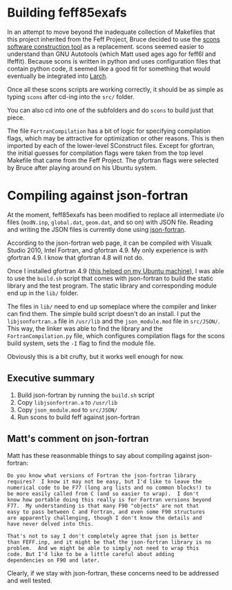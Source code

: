 # Building feff85exafs

In an attempt to move beyond the inadequate collection of Makefiles
that this project inherited from the Feff Project, Bruce decided to
use the [scons software construction tool](http://www.scons.org/) as a
replacement.  scons seemed easier to understand than GNU Autotools
(which Matt used ages ago for feff6l and Ifeffit).  Because scons is
written in python and uses configuration files that contain python
code, it seemed like a good fit for something that would eventually be
integrated into [Larch](https://github.com/xraypy/xraylarch).

Once all these scons scripts are working correctly, it should be as
simple as typing `scons` after cd-ing into the `src/` folder.

You can also cd into one of the subfolders and do `scons` to build
just that piece.

The file `FortranCompilation` has a bit of logic for specifying
compilation flags, which may be attractive for optimization or other
reasons.  This is then imported by each of the lower-level SConstruct
files.  Except for gfortran, the initial guesses for compilation flags
were taken from the top level Makefile that came from the Feff
Project.  The gfortran flags were selected by Bruce after playing
around on his Ubuntu system.


# Compiling against json-fortran

At the moment, feff85exafs has been modified to replace all
intermediate i/o files (`modN.inp`, `global.dat`, `geom.dat`, and so
on) with JSON file.  Reading and writing the JSON files is currently
done using
[json-fortran](https://github.com/jacobwilliams/json-fortran).

According to the json-fortran web page, it can be compiled with
Visualk Studio 2010, Intel Fortran, and gfortran 4.9.  My only
experience is with gfortran 4.9.  I know that gfortran 4.8 will not
do.

Once I installed gfortran 4.9
([this helped on my Ubuntu machine](http://askubuntu.com/questions/428198/getting-installing-gcc-g-4-9-on-ubuntu)),
I was able to use the `build.sh` script that comes with json-fortran
to build the static library and the test program.  The static library
and corresponding module end up in the `lib/` folder.

The files in `lib/` need to end up someplace where the compiler
and linker can find them.  The simple build script doesn't do an
install.  I put the `libjsonfortran.a` file in `/usr/lib` and the
`json_module.mod` file in `src/JSON/`.  This way, the linker was able
to find the library and the `FortranCompilation.py` file, which
configures compilation flags for the scons build system, sets the `-I`
flag to find the module file.

Obviously this is a bit crufty, but it works well enough for now.

## Executive summary

  1. Build json-fortran by running the `build.sh` script
  2. Copy `libjsonfortran.a` to `/usr/lib`
  3. Copy `json_module.mod` to `src/JSON/`
  4. Run scons to build feff against json-fortran

## Matt's comment on json-fortran


Matt has these reasonmable things to say about compiling against json-fortran:

    Do you know what versions of Fortran the json-fortran library
    requires?  I know it may not be easy, but I'd like to leave the
    numerical code to be F77 (long arg lists and no common blocks!) to
    be more easily called from C (and so easier to wrap).  I don't
    know how portable doing this really is for Fortran versions beyond
    F77.  My understanding is that many F90 "objects" are not that
    easy to pass between C and Fortran, and even some F90 structures
    are apparently challenging, though I don't know the details and
    have never delved into this.
 
	That's not to say I don't completely agree that json is better
    than FEFF.inp, and it might be that the json-fortran library is no
    problem.  And we might be able to simply not need to wrap this
    code. But I'd like to be a little careful about adding
    dependencies on F90 and later.

Clearly, if we stay with json-fortran, these concerns need to be
addressed and well tested.
